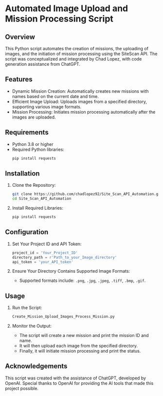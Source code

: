 # Automated Image Upload and Mission Processing Script

## Overview

This Python script automates the creation of missions, the uploading of images, and the initiation of mission processing using the SiteScan API. The script was conceptualized and integrated by Chad Lopez, with code generation assistance from ChatGPT.

## Features

- Dynamic Mission Creation: Automatically creates new missions with names based on the current date and time.
- Efficient Image Upload: Uploads images from a specified directory, supporting various image formats.
- Mission Processing: Initiates mission processing automatically after the images are uploaded.

## Requirements

- Python 3.8 or higher
- Required Python libraries:
    ```python
    pip install requests
    ```

## Installation

1. Clone the Repository:
    ```bash
    git clone https://github.com/chadlopez92/Site_Scan_API_Automation.git
    cd Site_Scan_API_Automation
    ```

2. Install Required Libraries:
    ```bash
    pip install requests
    ```

## Configuration

1. Set Your Project ID and API Token:
    ```python
    project_id = 'Your_Project_ID'
    directory_path = r'Path_to_your_Image_directory'
    api_token = 'your_API_token'
    ```

2. Ensure Your Directory Contains Supported Image Formats:
    - Supported formats include: `.png`, `.jpg`, `.jpeg`, `.tiff`, `.bmp`, `.gif`.

## Usage

1. Run the Script:
    ```bash
    Create_Mission_Upload_Images_Process_Mission.py
    ```

2. Monitor the Output:
    - The script will create a new mission and print the mission ID and name.
    - It will then upload each image from the specified directory.
    - Finally, it will initiate mission processing and print the status.
  
## Acknowledgements

This script was created with the assistance of ChatGPT, developed by OpenAI. Special thanks to OpenAI for providing the AI tools that made this project possible.

